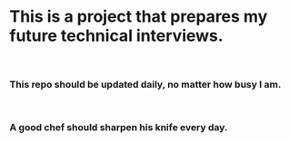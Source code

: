 # This is a project that prepares my future technical interviews.

&nbsp;
### This repo should be updated daily, no matter how busy I am.
&nbsp;
### A good chef should sharpen his knife every day.

